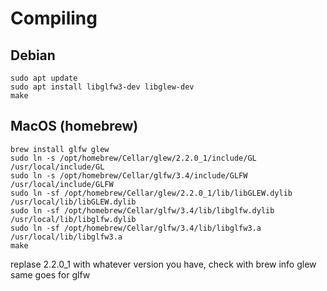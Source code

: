 # Compiling

## Debian
    sudo apt update
    sudo apt install libglfw3-dev libglew-dev
    make

## MacOS (homebrew)
    brew install glfw glew
    sudo ln -s /opt/homebrew/Cellar/glew/2.2.0_1/include/GL /usr/local/include/GL
    sudo ln -s /opt/homebrew/Cellar/glfw/3.4/include/GLFW /usr/local/include/GLFW
    sudo ln -sf /opt/homebrew/Cellar/glew/2.2.0_1/lib/libGLEW.dylib /usr/local/lib/libGLEW.dylib
    sudo ln -sf /opt/homebrew/Cellar/glfw/3.4/lib/libglfw.dylib /usr/local/lib/libglfw.dylib
    sudo ln -sf /opt/homebrew/Cellar/glfw/3.4/lib/libglfw3.a /usr/local/lib/libglfw3.a
    make

replase 2.2.0_1 with whatever version you have, check with
    brew info glew
same goes for glfw